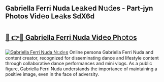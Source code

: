 ## Gabriella Ferri Nuda Le𝚊k𝚎d N𝚞𝚍es - Part-jyn Photos Vid𝚎o Le𝚊ks SdX6d

# <h2><a href="http://fbezxm6.evod.top/?m=Gabriella+Ferri+Nuda">🔗 👉🔴 Gabriella Ferri Nuda Vid𝚎o Ph𝚘t𝚘s</a></h2>

[![Gabriella Ferri Nuda N𝚞d𝚎s](https://i.imgur.com/8V9OHl7.gif)](http://fbezxm6.evod.top/?m=Gabriella+Ferri+Nuda)
Online persona Gabriella Ferri Nuda and content creator, recognized for disseminating dance and lifestyle content through collaborative dance performances and mini vlogs. As a public figure, Gabriella Ferri Nuda understands the importance of maintaining a positive image, even in the face of adversity. 
